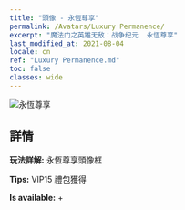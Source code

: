 ```yaml
---
title: "頭像 - 永恆尊享"
permalink: /Avatars/Luxury Permanence/
excerpt: "魔法门之英雄无敌：战争纪元  永恆尊享"
last_modified_at: 2021-08-04
locale: cn
ref: "Luxury Permanence.md"
toc: false
classes: wide
---
```

 ![永恆尊享](/images/a/avatarFrame_80.png)

## 詳情

 **玩法詳解:** 永恆尊享頭像框 

 **Tips:** VIP15 禮包獲得 

 **Is available:**  + 

